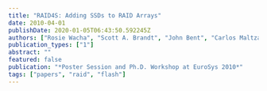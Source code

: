 ```yaml
---
title: "RAID4S: Adding SSDs to RAID Arrays"
date: 2010-04-01
publishDate: 2020-01-05T06:43:50.592245Z
authors: ["Rosie Wacha", "Scott A. Brandt", "John Bent", "Carlos Maltzahn"]
publication_types: ["1"]
abstract: ""
featured: false
publication: "*Poster Session and Ph.D. Workshop at EuroSys 2010*"
tags: ["papers", "raid", "flash"]
---
```


